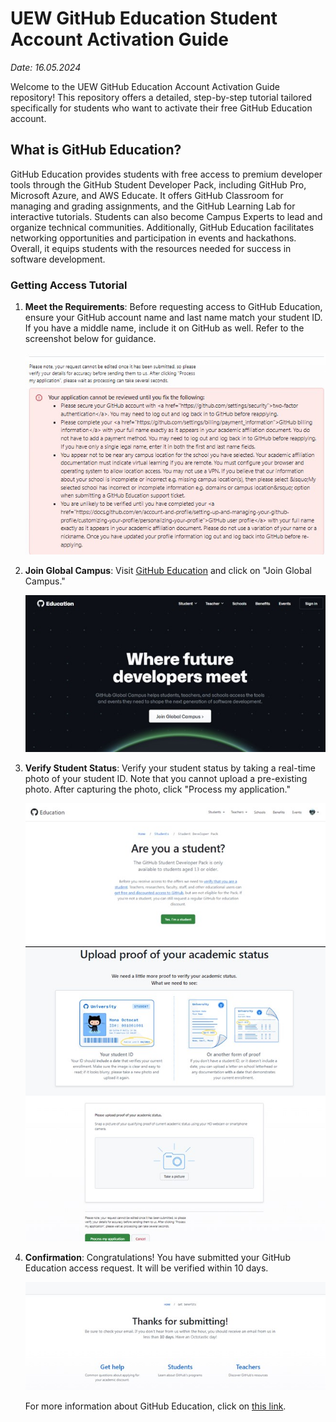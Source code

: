 # UEW GitHub Education Student Account Activation Guide
*Date: 16.05.2024*

Welcome to the UEW GitHub Education Account Activation Guide repository! This repository offers a detailed, step-by-step tutorial tailored specifically for students who want to activate their free GitHub Education account.

## What is GitHub Education?

GitHub Education provides students with free access to premium developer tools through the GitHub Student Developer Pack, including GitHub Pro, Microsoft Azure, and AWS Educate. It offers GitHub Classroom for managing and grading assignments, and the GitHub Learning Lab for interactive tutorials. Students can also become Campus Experts to lead and organize technical communities. Additionally, GitHub Education facilitates networking opportunities and participation in events and hackathons. Overall, it equips students with the resources needed for success in software development.

### Getting Access Tutorial

1. **Meet the Requirements**: Before requesting access to GitHub Education, ensure your GitHub account name and last name match your student ID. If you have a middle name, include it on GitHub as well. Refer to the screenshot below for guidance.

   ![Requirements](https://github.com/wait-wro/uew-github-education-how-to/blob/main/Pictures/Pic4.jpg)

2. **Join Global Campus**: Visit [GitHub Education](https://github.com/edu) and click on "Join Global Campus."

   ![Global Campus](https://github.com/wait-wro/uew-github-education-how-to/blob/main/Pictures/Pic1.jpg)

3. **Verify Student Status**: Verify your student status by taking a real-time photo of your student ID. Note that you cannot upload a pre-existing photo. After capturing the photo, click "Process my application."

   ![Are you a student?](https://github.com/wait-wro/uew-github-education-how-to/blob/main/Pictures/Pic2.jpg)
   ![Student ID pic](https://github.com/wait-wro/uew-github-education-how-to/blob/main/Pictures/Pic3.jpg)

4. **Confirmation**: Congratulations! You have submitted your GitHub Education access request. It will be verified within 10 days.

   ![Thanks for submitting!](https://github.com/wait-wro/uew-github-education-how-to/blob/main/Pictures/Pic5.jpg)

   For more information about GitHub Education, click on [this link](https://education.github.com/students).


